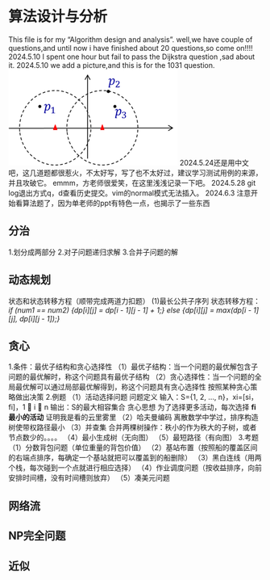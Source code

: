 # 算法设计与分析
This file is for my “Algorithm design and analysis”.
well,we have couple of questions,and until now i have finished about 20 questions,so come on!!!!
2024.5.10 I spent one hour but fail to pass the Dijkstra question ,sad about it.
2024.5.10 we add a picture,and this is for the 1031 question.![alt text](image.png)
2024.5.24还是用中文吧，这几道题都很惹火，不太好写，写了也不太好过，建议学习测试用例的来源，并且攻破它。
emmm，方老师很爱笑，在这里浅浅记录一下吧。
2024.5.28 git log退出方式q，d查看历史提交。vim的normal模式无法插入。
2024.6.3 注意开始看算法题了，因为单老师的ppt有特色一点，也揭示了一些东西
## 分治
1.划分成两部分
2.对子问题递归求解
3.合并子问题的解
## 动态规划
状态和状态转移方程（顺带完成两道力扣题）
(1)最长公共子序列
状态转移方程：*if (num1 == num2) {dp[i][j] = dp[i - 1][j - 1] + 1;} else {dp[i][j] = max(dp[i - 1][j], dp[i][j - 1]);}*
## 贪心
1.条件：最优子结构和贪心选择性
（1）最优子结构：当一个问题的最优解包含子问题的最优解时，称这个问题具有最优子结构
（2）贪心选择性：当一个问题的全局最优解可以通过局部最优解得到，称这个问题具有贪心选择性
按照某种贪心策略做出决策
2.例题
（1）活动选择问题
问题定义
输入：S={1, 2, …, n}，xi=[si，fi]，1  i  n
输出：S的最大相容集合
贪心思想
为了选择更多活动，每次选择 **fi 最小的活动**
证明我是看的云里雾里
（2）哈夫曼编码
离散数学中学过，排序构造树使带权路径最小
（3）并查集
合并两棵树操作：秩小的作为秩大的子树，或者节点数少的。。。。
（4）最小生成树（无向图）
（5）最短路径（有向图）
3.考题
（1）分数背包问题（单位重量的背包价值）
（2）基站布置（按照船的覆盖区间的右端点排序，每确定一个基站就把可以覆盖到的船删除）
（3）黑白连线（用两个栈，每次碰到一个点就进行相应选择）
（4）作业调度问题（按收益排序，向前安排时间槽，没有时间槽则放弃）
（5）凑美元问题
## 网络流
## NP完全问题
## 近似